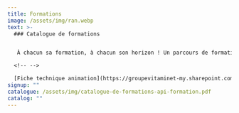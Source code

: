 ```yaml
---
title: Formations
image: /assets/img/ran.webp
text: >-
  ### C﻿atalogue de formations


   À chacun sa formation, à chacun son horizon ! Un parcours de formation adapté et personnalisé en fonction des besoins.

  <!-- -->

  [Fiche technique animation](https://groupevitaminet-my.sharepoint.com/:b:/p/franck_depoorter/EbP3hRGeK2xMhFp0Ud94ajEBY61vM3-RyoBmnf6_thk_Xw?e=eQUEHc)
signup: ""
catalogue: /assets/img/catalogue-de-formations-api-formation.pdf
catalog: ""
---
```

